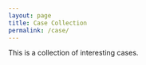 ```yaml
---
layout: page
title: Case Collection
permalink: /case/
---
```


This is a collection of interesting cases.
